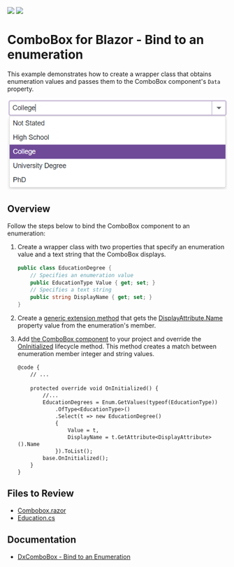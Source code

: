 <!-- default badges list -->
[![](https://img.shields.io/badge/Open_in_DevExpress_Support_Center-FF7200?style=flat-square&logo=DevExpress&logoColor=white)](https://supportcenter.devexpress.com/ticket/details/T1180793)
[![](https://img.shields.io/badge/📖_How_to_use_DevExpress_Examples-e9f6fc?style=flat-square)](https://docs.devexpress.com/GeneralInformation/403183)
<!-- default badges end -->
# ComboBox for Blazor - Bind to an enumeration

This example demonstrates how to create a wrapper class that obtains enumeration values and passes them to the ComboBox component's `Data` property.

![Bind Combobox to Enum](images/BindComboboxToEnum.png)

## Overview

Follow the steps below to bind the ComboBox component to an enumeration:

1. Create a wrapper class with two properties that specify an enumeration value and a text string that the ComboBox displays.

    ```cs
    public class EducationDegree {
        // Specifies an enumeration value
        public EducationType Value { get; set; }
        // Specifies a text string
        public string DisplayName { get; set; }
    }
    ```

2. Create a [generic extension method](CS/Data/Education.cs#25) that gets the [DisplayAttribute.Name](https://learn.microsoft.com/en-us/dotnet/api/system.componentmodel.dataannotations.displayattribute.name?view=net-7.0) property value from the enumeration's member.

3. Add [the ComboBox component](CS/Shared/Combobox.razor#L4) to your project and override the [OnInitialized](https://learn.microsoft.com/en-us/aspnet/core/blazor/components/lifecycle?view=aspnetcore-7.0#component-initialization-oninitializedasync) lifecycle method. This method creates a match between enumeration member integer and string values.

    ```razor
    @code {
        // ...

        protected override void OnInitialized() {
            //...
            EducationDegrees = Enum.GetValues(typeof(EducationType))
                .OfType<EducationType>()
                .Select(t => new EducationDegree()
                {
                    Value = t,
                    DisplayName = t.GetAttribute<DisplayAttribute>().Name
                }).ToList();
            base.OnInitialized();
        }
    }
    ```

## Files to Review

- [Combobox.razor](CS/Shared/Combobox.razor)
- [Education.cs](CS/Data/Education.cs)

## Documentation

- [DxComboBox - Bind to an Enumeration](https://docs.devexpress.com/Blazor/DevExpress.Blazor.DxComboBox-2.Data#bind-to-an-enumeration)
